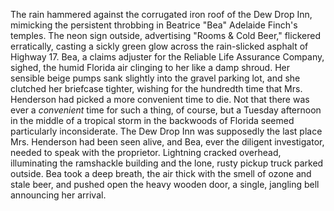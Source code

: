 The rain hammered against the corrugated iron roof of the Dew Drop Inn, mimicking the persistent throbbing in Beatrice "Bea" Adelaide Finch's temples. The neon sign outside, advertising "Rooms & Cold Beer," flickered erratically, casting a sickly green glow across the rain-slicked asphalt of Highway 17. Bea, a claims adjuster for the Reliable Life Assurance Company, sighed, the humid Florida air clinging to her like a damp shroud.  Her sensible beige pumps sank slightly into the gravel parking lot, and she clutched her briefcase tighter, wishing for the hundredth time that Mrs. Henderson had picked a more convenient time to die. Not that there was ever a *convenient* time for such a thing, of course, but a Tuesday afternoon in the middle of a tropical storm in the backwoods of Florida seemed particularly inconsiderate.  The Dew Drop Inn was supposedly the last place Mrs. Henderson had been seen alive, and Bea, ever the diligent investigator, needed to speak with the proprietor.  Lightning cracked overhead, illuminating the ramshackle building and the lone, rusty pickup truck parked outside.  Bea took a deep breath, the air thick with the smell of ozone and stale beer, and pushed open the heavy wooden door, a single, jangling bell announcing her arrival.
